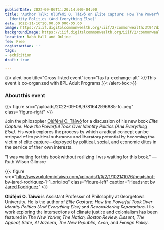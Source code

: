 ```yaml
---
publishDate: 2022-09-06T11:20:14.000-04:00
title: 'Author Talk: Olúfẹ́mi O. Táíwò on Elite Capture: How The Powerful Took Over
  Identity Politics (And Everything Else)'
date: 2022-11-16T18:00:00.000-05:00
image: https://iiif.digitalcommonwealth.org/iiif/2/commonwealth:3t947d369/377,803,3378,1799/,1200/0/default.jpg
backgroundImage: https://iiif.digitalcommonwealth.org/iiif/2/commonwealth:3t947d369/377,803,3378,1799/,1200/0/default.jpg
location: Rabb Hall and Online
fee: Free
registration: ''
tags:
- exhibition
draft: true

---
```

{{< alert-box title="Cross-listed event" icon="fas fa-exchange-alt" >}}This event is co-organized with BPL Adult Programs.{{< /alert-box >}}

### About this event

{{< figure src="/uploads/2022-09-08/9781642596885-fc.jpeg" class="figure-right" >}}

Join the philosopher [Olúfẹ́mi O. Táíwò](http://www.olufemiotaiwo.com) for a discussion of his new book _Elite Capture: How the Powerful Took Over Identity Politics (And Everything Else)_. His work explores the process by which a radical concept can be stripped of its political substance and liberatory potential by becoming the victim of elite capture—deployed by political, social, and economic elites in the service of their own interests.

"I was waiting for this book without realizing I was waiting for this book." — Ruth Wilson Gilmore

{{< figure src="http://www.olufemiotaiwo.com/uploads/1/0/2/1/102141076/headshot-by-jared-rodriguez-1-1_orig.jpg" class="figure-left" caption="Headshot by [Jared Rodríguez](http://www.jaredrodriguez.com/)" >}}

**Olúfẹ́mi O. Táíwò** is Assistant Professor of Philosophy at Georgetown University. He is the author of _Elite Capture: How the Powerful Took Over Identity Politics (And Everything Else)_ and _Reconsidering Reparations_. His work exploring the intersections of climate justice and colonialism has been featured in _The New Yorker, The Nation, Boston Review, Dissent, The Appeal, Slate, Al Jazeera, The New Republic, Aeon_, and _Foreign Policy_.